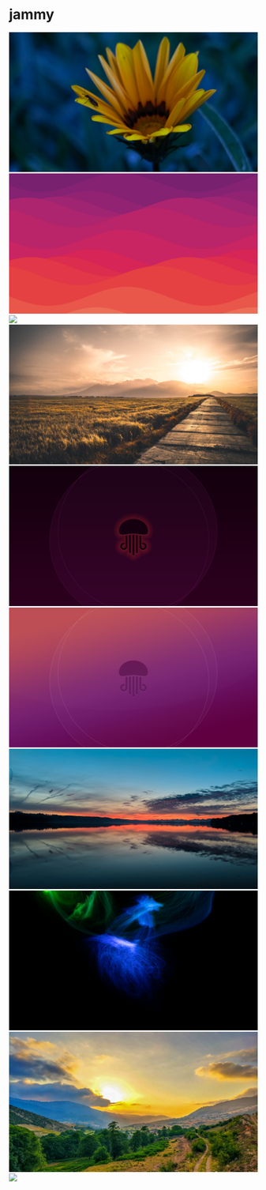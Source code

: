 # jammy

<img src="https://raw.githubusercontent.com/azzamsa/ubuntu-wallpapers/refs/heads/master/curated/jammy/Blue_flower_by_Elena_Stravoravdi.jpg">

<img src="https://raw.githubusercontent.com/azzamsa/ubuntu-wallpapers/refs/heads/master/curated/jammy/canvas_by_roytanck.jpg">

<img src="https://raw.githubusercontent.com/azzamsa/ubuntu-wallpapers/refs/heads/master/curated/jammy/Cherry_Tree_in_Lakones_by_elenastravoravdi.jpg">

<img src="https://raw.githubusercontent.com/azzamsa/ubuntu-wallpapers/refs/heads/master/curated/jammy/DSC2943_by_kcpru.jpg">

<img src="https://raw.githubusercontent.com/azzamsa/ubuntu-wallpapers/refs/heads/master/curated/jammy/jj_dark_by_Hiking93.jpg">

<img src="https://raw.githubusercontent.com/azzamsa/ubuntu-wallpapers/refs/heads/master/curated/jammy/jj_light_by_Hiking93.jpg">

<img src="https://raw.githubusercontent.com/azzamsa/ubuntu-wallpapers/refs/heads/master/curated/jammy/Mirror_by_Uday_Nakade.jpg">

<img src="https://raw.githubusercontent.com/azzamsa/ubuntu-wallpapers/refs/heads/master/curated/jammy/Optical_Fibers_in_Dark_by_Elena_Stravoravdi.jpg">

<img src="https://raw.githubusercontent.com/azzamsa/ubuntu-wallpapers/refs/heads/master/curated/jammy/ubuntu2_by_arman1992.jpg">

<img src="https://raw.githubusercontent.com/azzamsa/ubuntu-wallpapers/refs/heads/master/curated/jammy/ubuntu_by_arman1992.jpg">

